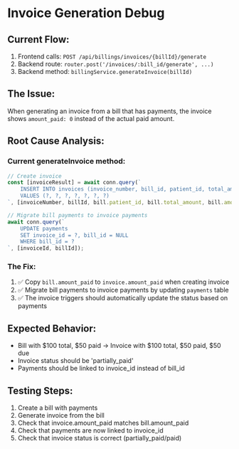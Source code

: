 # Invoice Generation Debug

## Current Flow:
1. Frontend calls: `POST /api/billings/invoices/{billId}/generate`
2. Backend route: `router.post('/invoices/:bill_id/generate', ...)`
3. Backend method: `billingService.generateInvoice(billId)`

## The Issue:
When generating an invoice from a bill that has payments, the invoice shows `amount_paid: 0` instead of the actual paid amount.

## Root Cause Analysis:

### Current generateInvoice method:
```javascript
// Create invoice
const [invoiceResult] = await conn.query(`
    INSERT INTO invoices (invoice_number, bill_id, patient_id, total_amount, amount_paid, due_date, notes)
    VALUES (?, ?, ?, ?, ?, ?, ?)
`, [invoiceNumber, billId, bill.patient_id, bill.total_amount, bill.amount_paid || 0, dueDate, bill.notes]);

// Migrate bill payments to invoice payments
await conn.query(`
    UPDATE payments 
    SET invoice_id = ?, bill_id = NULL 
    WHERE bill_id = ?
`, [invoiceId, billId]);
```

### The Fix:
1. ✅ Copy `bill.amount_paid` to `invoice.amount_paid` when creating invoice
2. ✅ Migrate bill payments to invoice payments by updating `payments` table
3. ✅ The invoice triggers should automatically update the status based on payments

## Expected Behavior:
- Bill with $100 total, $50 paid → Invoice with $100 total, $50 paid, $50 due
- Invoice status should be 'partially_paid'
- Payments should be linked to invoice_id instead of bill_id

## Testing Steps:
1. Create a bill with payments
2. Generate invoice from the bill
3. Check that invoice.amount_paid matches bill.amount_paid
4. Check that payments are now linked to invoice_id
5. Check that invoice status is correct (partially_paid/paid)